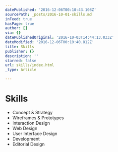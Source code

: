 ```yaml
---
datePublished: '2016-12-06T00:10:43.108Z'
sourcePath: _posts/2016-10-01-skills.md
inFeed: true
hasPage: true
author: []
via: {}
datePublishedOriginal: '2016-10-03T14:44:13.033Z'
dateModified: '2016-12-06T00:10:40.812Z'
title: Skills
publisher: {}
description: ''
starred: false
url: skills/index.html
_type: Article

---
```

# Skills

* Concept & Strategy
* Wireframes & Prototypes
* Interaction Design
* Web Design
* User Interface Design
* Development
* Editorial Design